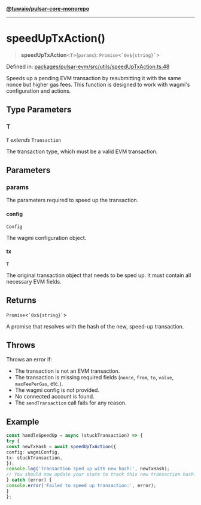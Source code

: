 [**@tuwaio/pulsar-core-monorepo**](../../../README.md)

***

# speedUpTxAction()

> **speedUpTxAction**\<`T`\>(`params`): `Promise`\<`` `0x${string}` ``\>

Defined in: [packages/pulsar-evm/src/utils/speedUpTxAction.ts:48](https://github.com/TuwaIO/pulsar-core/blob/37a7892af021715ac51cc1827e93ad7b2762ab6c/packages/pulsar-evm/src/utils/speedUpTxAction.ts#L48)

Speeds up a pending EVM transaction by resubmitting it with the same nonce but higher gas fees.
This function is designed to work with wagmi's configuration and actions.

## Type Parameters

### T

`T` *extends* `Transaction`

The transaction type, which must be a valid EVM transaction.

## Parameters

### params

The parameters required to speed up the transaction.

#### config

`Config`

The wagmi configuration object.

#### tx

`T`

The original transaction object that needs to be sped up. It must contain all necessary EVM fields.

## Returns

`Promise`\<`` `0x${string}` ``\>

A promise that resolves with the hash of the new, speed-up transaction.

## Throws

Throws an error if:
- The transaction is not an EVM transaction.
- The transaction is missing required fields (`nonce`, `from`, `to`, `value`, `maxFeePerGas`, etc.).
- The wagmi config is not provided.
- No connected account is found.
- The `sendTransaction` call fails for any reason.

## Example

```ts
const handleSpeedUp = async (stuckTransaction) => {
try {
const newTxHash = await speedUpTxAction({
config: wagmiConfig,
tx: stuckTransaction,
});
console.log('Transaction sped up with new hash:', newTxHash);
// You should now update your state to track this new transaction hash.
} catch (error) {
console.error('Failed to speed up transaction:', error);
}
};
```
